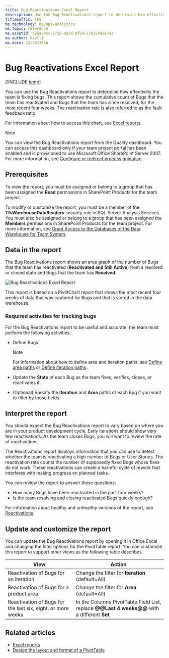 ```yaml
---
title: Bug Reactivations Excel Report
description: Use the Bug Reactivations report to determine how effectively the team is fixing bugs - Team Foundation Server
titleSuffix: TFS
ms.technology: devops-analytics
ms.topic: reference
ms.assetid: c26a24cc-5710-425d-8fc4-77e35442e743
ms.author: kaelli
ms.date: 12/30/2016
---
```


# Bug Reactivations Excel Report

[!INCLUDE [temp](../includes/tfs-sharepoint-version.md)]

You can use the Bug Reactivations report to determine how effectively the team is fixing bugs. This report shows the cumulative count of Bugs that the team has reactivated and Bugs that the team has since resolved, for the most recent four weeks. The reactivation rate is also referred to as the fault feedback ratio.

For information about how to access this chart, see [Excel reports](excel-reports.md).

> [!NOTE]
> You can view the Bug Reactivations report from the Quality dashboard. You can access this dashboard only if your team project portal has been enabled and is provisioned to use Microsoft Office SharePoint Server 2007. For more information, see [Configure or redirect process guidance](../../project/configure-or-redirect-process-guidance.md).

## Prerequisites

To view the report, you must be assigned or belong to a group that has been assigned the **Read** permissions in SharePoint Products for the team project.

To modify or customize the report, you must be a member of the **TfsWarehouseDataReaders** security role in SQL Server Analysis Services. You must also be assigned or belong to a group that has been assigned the **Members** permissions in SharePoint Products for the team project. For more information, see [Grant Access to the Databases of the Data Warehouse for Team System](../admin/grant-permissions-to-reports.md).

<a name="Data"></a>

## Data in the report

The Bug Reactivations report shows an area graph of the number of Bugs that the team has reactivated (**Reactivated and Still Active**) from a resolved or closed state and Bugs that the team has **Resolved**.

![Bug Reactivations Excel Report](media/procguid_agileexr.png "ProcGuid_AgileExR")

This report is based on a PivotChart report that shows the most recent four weeks of data that was captured for Bugs and that is stored in the data warehouse.

### Required activities for tracking bugs

For the Bug Reactivations report to be useful and accurate, the team must perform the following activities:

- Define Bugs.

  > [!NOTE]
  > For information about how to define area and iteration paths, see [Define area paths](../../organizations/settings/set-area-paths.md) or [Define iteration paths](../../organizations/settings/set-iteration-paths-sprints.md) .

- Update the **State** of each Bug as the team fixes, verifies, closes, or reactivates it.
- (Optional) Specify the **Iteration** and **Area** paths of each Bug if you want to filter by those fields.

<a name="Interpreting"></a>

## Interpret the report

You should expect the Bug Reactivations report to vary based on where you are in your product development cycle. Early iterations should show very few reactivations. As the team closes Bugs, you will want to review the rate of reactivations.

The Reactivations report displays information that you can use to detect whether the team is reactivating a high number of Bugs or User Stories. The reactivation rate counts the number of supposedly fixed Bugs whose fixes do not work. These reactivations can create a harmful cycle of rework that interferes with making progress on planned tasks.

You can review the report to answer these questions:

- How many Bugs have been reactivated in the past four weeks?
- Is the team resolving and closing reactivated Bugs quickly enough?

For information about healthy and unhealthy versions of the report, see [Reactivations](../sql-reports/reactivations-report.md).

<a name="Updating"></a>

## Update and customize the report

You can update the Bug Reactivations report by opening it in Office Excel and changing the filter options for the PivotTable report. You can customize this report to support other views as the following table describes.

| View                                                        | Action                                                                                      |
| ----------------------------------------------------------- | ------------------------------------------------------------------------------------------- |
| Reactivation of Bugs for an iteration                       | Change the filter for **Iteration** (default=All)                                           |
| Reactivation of Bugs for a product area                     | Change the filter for **Area** (default=All)                                                |
| Reactivation of Bugs for the last six, eight, or more weeks | In the Columns PivotTable Field List, replace **@@Last 4 weeks@@** with a different **Set** |

## Related articles

- [Excel reports](excel-reports.md)
- [Design the layout and format of a PivotTable](https://support.office.com/article/design-the-layout-and-format-of-a-pivottable-a9600265-95bf-4900-868e-641133c05a80)
